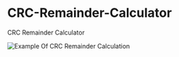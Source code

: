 # CRC-Remainder-Calculator
CRC Remainder Calculator

![Example Of CRC Remainder Calculation](https://github.com/DanielShefer/CRC-Remainder-Calculator/blob/master/CRC_Calculation.PNG)

